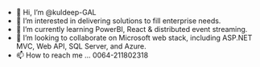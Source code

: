 - 👋 Hi, I’m @kuldeep-GAL
- 👀 I’m interested in delivering solutions to fill enterprise needs.
- 🌱 I’m currently learning PowerBI, React & distributed event streaming.
- 💞️ I’m looking to collaborate on Microsoft web stack, including ASP.NET MVC, Web API, SQL Server, and Azure.
- 📫 How to reach me ... 0064-211802318

<!---
kuldeep-GAL/kuldeep-GAL is a ✨ special ✨ repository because its `README.md` (this file) appears on your GitHub profile.
You can click the Preview link to take a look at your changes.
--->
